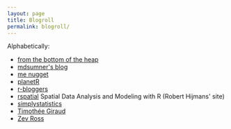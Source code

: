 ```yaml
---
layout: page
title: Blogroll
permalink: blogroll/
---
```

Alphabetically:

* [from the bottom of the heap](http://www.fromthebottomoftheheap.net/)
* [mdsumner's blog](https://mdsumner.github.io/blog/)
* [me nugget](http://menugget.blogspot.de/)
* [planetR](http://planetr.stderr.org/)
* [r-bloggers](http://www.r-bloggers.com/)
* [rspatial](http://www.rspatial.org/) Spatial Data Analysis and Modeling with R (Robert Hijmans' site)
* [simplystatistics](http://simplystatistics.org/)
* [Timothée Giraud](http://rgeomatic.hypotheses.org/author/rgeomatic)
* [Zev Ross](http://zevross.com/blog/)
